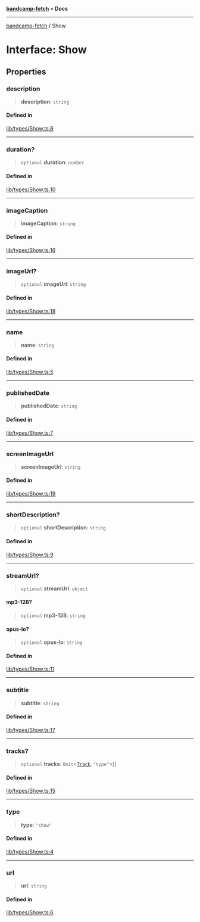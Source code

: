 [**bandcamp-fetch**](../README.md) • **Docs**

***

[bandcamp-fetch](../README.md) / Show

# Interface: Show

## Properties

### description

> **description**: `string`

#### Defined in

[lib/types/Show.ts:8](https://github.com/patrickkfkan/bandcamp-fetch/blob/be622bf87b8ac66e98b356306b6a650b7972970c/src/lib/types/Show.ts#L8)

***

### duration?

> `optional` **duration**: `number`

#### Defined in

[lib/types/Show.ts:10](https://github.com/patrickkfkan/bandcamp-fetch/blob/be622bf87b8ac66e98b356306b6a650b7972970c/src/lib/types/Show.ts#L10)

***

### imageCaption

> **imageCaption**: `string`

#### Defined in

[lib/types/Show.ts:16](https://github.com/patrickkfkan/bandcamp-fetch/blob/be622bf87b8ac66e98b356306b6a650b7972970c/src/lib/types/Show.ts#L16)

***

### imageUrl?

> `optional` **imageUrl**: `string`

#### Defined in

[lib/types/Show.ts:18](https://github.com/patrickkfkan/bandcamp-fetch/blob/be622bf87b8ac66e98b356306b6a650b7972970c/src/lib/types/Show.ts#L18)

***

### name

> **name**: `string`

#### Defined in

[lib/types/Show.ts:5](https://github.com/patrickkfkan/bandcamp-fetch/blob/be622bf87b8ac66e98b356306b6a650b7972970c/src/lib/types/Show.ts#L5)

***

### publishedDate

> **publishedDate**: `string`

#### Defined in

[lib/types/Show.ts:7](https://github.com/patrickkfkan/bandcamp-fetch/blob/be622bf87b8ac66e98b356306b6a650b7972970c/src/lib/types/Show.ts#L7)

***

### screenImageUrl

> **screenImageUrl**: `string`

#### Defined in

[lib/types/Show.ts:19](https://github.com/patrickkfkan/bandcamp-fetch/blob/be622bf87b8ac66e98b356306b6a650b7972970c/src/lib/types/Show.ts#L19)

***

### shortDescription?

> `optional` **shortDescription**: `string`

#### Defined in

[lib/types/Show.ts:9](https://github.com/patrickkfkan/bandcamp-fetch/blob/be622bf87b8ac66e98b356306b6a650b7972970c/src/lib/types/Show.ts#L9)

***

### streamUrl?

> `optional` **streamUrl**: `object`

#### mp3-128?

> `optional` **mp3-128**: `string`

#### opus-lo?

> `optional` **opus-lo**: `string`

#### Defined in

[lib/types/Show.ts:11](https://github.com/patrickkfkan/bandcamp-fetch/blob/be622bf87b8ac66e98b356306b6a650b7972970c/src/lib/types/Show.ts#L11)

***

### subtitle

> **subtitle**: `string`

#### Defined in

[lib/types/Show.ts:17](https://github.com/patrickkfkan/bandcamp-fetch/blob/be622bf87b8ac66e98b356306b6a650b7972970c/src/lib/types/Show.ts#L17)

***

### tracks?

> `optional` **tracks**: `Omit`\<[`Track`](Track.md), `"type"`\>[]

#### Defined in

[lib/types/Show.ts:15](https://github.com/patrickkfkan/bandcamp-fetch/blob/be622bf87b8ac66e98b356306b6a650b7972970c/src/lib/types/Show.ts#L15)

***

### type

> **type**: `"show"`

#### Defined in

[lib/types/Show.ts:4](https://github.com/patrickkfkan/bandcamp-fetch/blob/be622bf87b8ac66e98b356306b6a650b7972970c/src/lib/types/Show.ts#L4)

***

### url

> **url**: `string`

#### Defined in

[lib/types/Show.ts:6](https://github.com/patrickkfkan/bandcamp-fetch/blob/be622bf87b8ac66e98b356306b6a650b7972970c/src/lib/types/Show.ts#L6)
